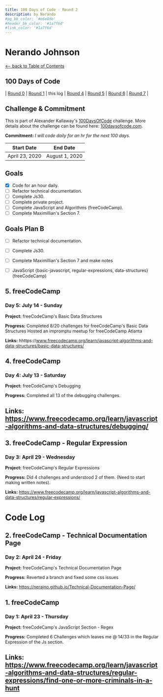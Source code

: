```yaml
---
title: 100 Days of Code - Round 2
description: by Nerando
#pg_bk_color: '#e6e8de'
#header_bk_color: '#1a7f6d'
#link_color: '#1a7f6d'
---
```

<!-- markdownlint-disable MD022 MD024 MD032 MD033 -->

# Nerando Johnson
<p class="toc"><a href="./index.html">&lt;– back to Table of Contents</a></p>

## 100 Days of Code
| [Round 0](https://nerajno.github.io/100DaysOfCodeLog/log1.html) | [Round 1](https://nerajno.github.io/100DaysOfCodeLog/log2.html) | this log | [Round 4](log5.html) | [Round 5](log6.html)  | [Round 6](log7.html) | [Round 7](log8.html) |

## Challenge & Commitment
This is part of Alexander Kallaway's [100DaysOfCode](https://github.com/Kallaway/100-days-of-code "the official repo") challenge. More details about the challenge can be found here: [100daysofcode.com](http://100daysofcode.com/ "100daysofcode.com").

**Commitment:** *I will code daily for an hr for the next 100 days.*

|  Start Date   | End Date     |
| ------------- | ------------ |
| April 23, 2020 | August 1, 2020|

## Goals

- [x] Code for an hour daily.
- [ ] Refactor technical documentation. 
- [ ] Complete Js30.
- [ ] Complete private project.
- [ ] Complete JavaScript and Algorithms (freeCodeCamp).
- [ ] Complete Maximillian's Section 7.

## Goals Plan B
- [ ] Refactor technical documentation.
- [ ] Complete Js30.
- [ ] Complete Maximillian's Section 7 and make notes
- [ ] JavaScript {basic-javascript, regular-expressions, data-structures} (freeCodeCamp)


## 5. freeCodeCamp
### Day 5: July 14 - Sunday

**Project:** freeCodeCamp's Basic Data Structures

**Progress:**
Completed 8/20 challenges for freeCodeCamp's Basic Data Structures
Hosted an impromptu meetup for freeCodeCamp Atlanta 

**Links:**
hhttps://www.freecodecamp.org/learn/javascript-algorithms-and-data-structures/basic-data-structures/

## 4. freeCodeCamp
### Day 4: July 13 - Saturday

**Project:** freeCodeCamp's Debugging

**Progress:**
Completed all 13 of the debugging challenges.

**Links:**
https://www.freecodecamp.org/learn/javascript-algorithms-and-data-structures/debugging/
---




## 3. freeCodeCamp - Regular Expression
### Day 3: April 29 - Wednesday

**Project:** freeCodeCamp's Regular Expressions

**Progress:**
Did 4 challenges and understood 2 of them. (Need to start making written notes).  

**Links:**
https://www.freecodecamp.org/learn/javascript-algorithms-and-data-structures/regular-expressions/

# Code Log

## 2. freeCodeCamp - Technical Documentation Page
### Day 2: April 24 - Friday

**Project:** freeCodeCamp's Technical Documentation Page

**Progress:**
Reverted a branch and fixed some css issues

**Links:**
https://nerajno.github.io/Technical-Documentation-Page/



## 1. freeCodeCamp
### Day 1: April 23 - Thursday

**Project:** freeCodeCamp's JavaScript Section - Regex 

**Progress:**
Completed 6 Challenges which leaves me @ 14/33 in the Regular Expression of the Js section.

**Links:**
https://www.freecodecamp.org/learn/javascript-algorithms-and-data-structures/regular-expressions/find-one-or-more-criminals-in-a-hunt
---
